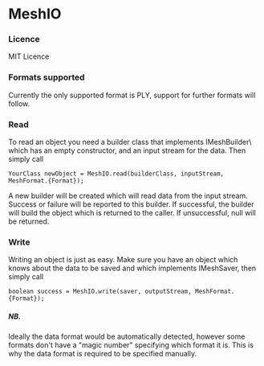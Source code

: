 # MeshIO
<h3>Licence</h3>
MIT Licence

<h3>Formats supported</h3>
Currently the only supported format is PLY, support for further formats will follow.


<h3>Read</h3>
To read an object you need a builder class that implements IMeshBuilder\<YourClass\> which has an empty constructor, and an input stream for the data. Then simply call

    YourClass newObject = MeshIO.read(builderClass, inputStream, MeshFormat.{Format});

A new builder will be created which will read data from the input stream. Success or failure will be reported to this builder. If successful, the builder will build the object which is returned to the caller. If unsuccessful, null will be returned.

<h3>Write</h3>
Writing an object is just as easy. Make sure you have an object which knows about the data to be saved and which implements IMeshSaver, then simply call

    boolean success = MeshIO.write(saver, outputStream, MeshFormat.{Format});

<h5>NB.</h5>
Ideally the data format would be automatically detected, however some formats don't have a "magic number" specifying which format it is. This is why the data format is required to be specified manually.
